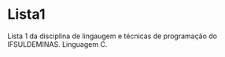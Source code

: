 # Lista1
 Lista 1 da disciplina de lingaugem e técnicas de programação do IFSULDEMINAS.
 Linguagem C.
